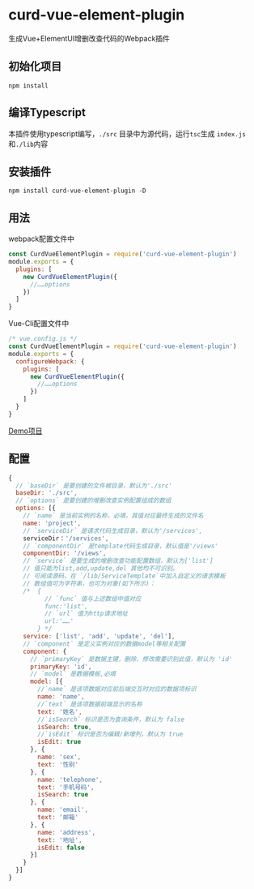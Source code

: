 # curd-vue-element-plugin
生成Vue+ElementUI增删改查代码的Webpack插件

## 初始化项目
```
npm install
```
## 编译Typescript
本插件使用typescript编写，`./src` 目录中为源代码，运行`tsc`生成 `index.js`和`./lib`内容

## 安装插件
```
npm install curd-vue-element-plugin -D
```

## 用法
webpack配置文件中
``` javascript
const CurdVueElementPlugin = require('curd-vue-element-plugin')
module.exports = {
  plugins: [
    new CurdVueElementPlugin({
      //……options  
    })
  ]
}
```
Vue-Cli配置文件中
```javascript
/* vue.config.js */
const CurdVueElementPlugin = require('curd-vue-element-plugin')
module.exports = {
  configureWebpack: {
    plugins: [
      new CurdVueElementPlugin({
        //……options
      })
    ]
  }
}
```

[Demo项目](https://github.com/Marstin/CurdVueElementPlugin)

## 配置
```javascript
{
  // `baseDir` 是要创建的文件根目录，默认为'./src'
  baseDir: './src', 
  // `options` 是要创建的增删改查实例配置组成的数组
  options: [{
    // `name` 是当前实例的名称，必填，其值对应最终生成的文件名
    name: 'project',
    // `serviceDir` 是请求代码生成目录，默认为'/services',
    serviceDir：'/services',
    // `componentDir` 是template代码生成目录，默认值是'/views'
    componentDir: '/views',
    // `service` 是要生成的增删改查功能配置数组，默认为['list']
    // 值只能为list,add,update,del 其他均不可识别。
    // 可阅读源码，在 `/lib/ServiceTemplate`中加入自定义的请求模板
    // 数组值可为字符串，也可为对象(如下所示)：
    /*  { 
          // `func` 值与上述数组中值对应
          func:'list',
          // `url` 值为http请求地址
          url:'……'
        } */
    service: ['list', 'add', 'update', 'del'],
    // `component` 是定义实例对应的数据model等相关配置
    component: {
      // `primaryKey` 是数据主键，删除、修改需要识别此值，默认为 'id'
      primaryKey: 'id',
      // `model` 是数据模板,必填
      model: [{
        //`name` 是该项数据对应前后端交互时对应的数据项标识
        name: 'name',
        //`text` 是该项数据前端显示的名称
        text: '姓名',
        //`isSearch` 标识是否为查询条件，默认为 false
        isSearch: true,
        //`isEdit` 标识是否为编辑/新增列，默认为 true
        isEdit: true
      }, {
        name: 'sex',
        text: '性别'
      }, {
        name: 'telephone',
        text: '手机号码',
        isSearch: true
      }, {
        name: 'email',
        text: '邮箱'
      }, {
        name: 'address',
        text: '地址',
        isEdit: false
      }]
    }
  }]
}
```



